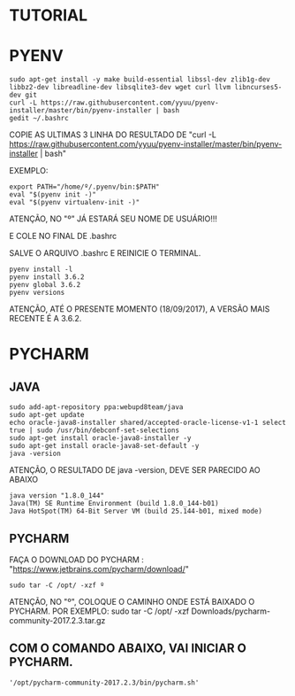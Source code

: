 # TUTORIAL

# PYENV

```console
sudo apt-get install -y make build-essential libssl-dev zlib1g-dev libbz2-dev libreadline-dev libsqlite3-dev wget curl llvm libncurses5-dev git
curl -L https://raw.githubusercontent.com/yyuu/pyenv-installer/master/bin/pyenv-installer | bash
gedit ~/.bashrc
```

COPIE AS ULTIMAS 3 LINHA DO RESULTADO DE "curl -L https://raw.githubusercontent.com/yyuu/pyenv-installer/master/bin/pyenv-installer | bash"

EXEMPLO:

```console
export PATH="/home/º/.pyenv/bin:$PATH"
eval "$(pyenv init -)"
eval "$(pyenv virtualenv-init -)"
```

ATENÇÃO, NO "º" JÁ ESTARÁ SEU NOME DE USUÁRIO!!!

E COLE NO FINAL DE .bashrc

SALVE O ARQUIVO .bashrc E REINICIE O TERMINAL.

```console
pyenv install -l
pyenv install 3.6.2
pyenv global 3.6.2
pyenv versions
```
ATENÇÃO, ATÉ O PRESENTE MOMENTO (18/09/2017), A VERSÃO MAIS RECENTE É A 3.6.2.

# PYCHARM

## JAVA

```console
sudo add-apt-repository ppa:webupd8team/java
sudo apt-get update
echo oracle-java8-installer shared/accepted-oracle-license-v1-1 select true | sudo /usr/bin/debconf-set-selections
sudo apt-get install oracle-java8-installer -y
sudo apt-get install oracle-java8-set-default -y
java -version
```

ATENÇÃO, O RESULTADO DE java -version, DEVE SER PARECIDO AO ABAIXO

```console
java version "1.8.0_144"
Java(TM) SE Runtime Environment (build 1.8.0_144-b01)
Java HotSpot(TM) 64-Bit Server VM (build 25.144-b01, mixed mode)
```

## PYCHARM

FAÇA O DOWNLOAD DO PYCHARM : "https://www.jetbrains.com/pycharm/download/"

```console
sudo tar -C /opt/ -xzf º
```

ATENÇÃO, NO "º", COLOQUE O CAMINHO ONDE ESTÁ BAIXADO O PYCHARM. POR EXEMPLO: sudo tar -C /opt/ -xzf Downloads/pycharm-community-2017.2.3.tar.gz

## COM O COMANDO ABAIXO, VAI INICIAR O PYCHARM.

```console
'/opt/pycharm-community-2017.2.3/bin/pycharm.sh'
```
